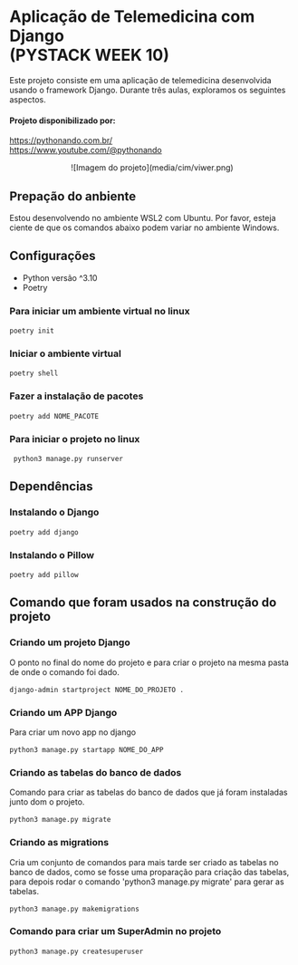 
# Aplicação de Telemedicina com Django <br> (PYSTACK WEEK 10)
Este projeto consiste em uma aplicação de telemedicina desenvolvida usando o framework Django. Durante três aulas, exploramos os seguintes aspectos.

#### Projeto disponibilizado por:
https://pythonando.com.br/
<br>
https://www.youtube.com/@pythonando

<center>
![Imagem do projeto](media/cim/viwer.png)
</center>

## Prepação do anbiente
Estou desenvolvendo no ambiente WSL2 com Ubuntu. 
Por favor, esteja ciente de que os comandos abaixo podem variar no ambiente Windows.

## Configurações
- Python versão ^3.10
- Poetry

### Para iniciar um ambiente virtual no linux
````
poetry init
````
### Iniciar o ambiente virtual
````
poetry shell
````
### Fazer a instalação de pacotes
````
poetry add NOME_PACOTE
````

### Para iniciar o projeto no linux
````
 python3 manage.py runserver
````

## Dependências
### Instalando o Django
````
poetry add django
````
### Instalando o Pillow
````
poetry add pillow
````

## Comando que foram usados na construção do projeto
### Criando um projeto Django
O ponto no final do nome do projeto e para criar o projeto na mesma pasta de onde o comando foi dado.
````
django-admin startproject NOME_DO_PROJETO . 
````
### Criando um APP Django
Para criar um novo app no django
````
python3 manage.py startapp NOME_DO_APP
````
### Criando as tabelas do banco de dados
Comando para criar as tabelas do banco de dados que já foram instaladas junto dom o projeto.
````
python3 manage.py migrate
````
### Criando as migrations
Cria um conjunto de comandos para mais tarde ser criado as tabelas no banco de dados, como se fosse uma proparação para criação das tabelas, para depois rodar o comando 'python3 manage.py migrate' para gerar as tabelas. 
````
python3 manage.py makemigrations 
````
### Comando para criar um SuperAdmin no projeto
````
python3 manage.py createsuperuser
````